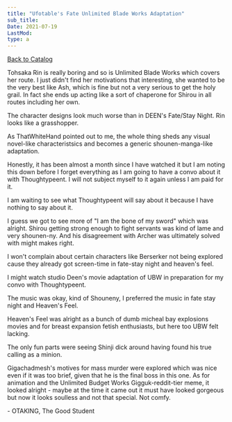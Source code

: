 ```yaml
---
title: "Ufotable's Fate Unlimited Blade Works Adaptation"
sub_title:
Date: 2021-07-19
LastMod:
type: a
---
```


[Back to Catalog](https://otaking.xyz/index.html)

Tohsaka Rin is really boring and so is Unlimited Blade Works which covers her route. I just didn't find her motivations that interesting, she wanted to be the very best like Ash, which is fine but not a very serious to get the holy grail. In fact she ends up acting like a sort of chaperone for Shirou in all routes including her own.

The character designs look much worse than in DEEN's Fate/Stay Night. Rin looks like a grasshopper.

As ThatWhiteHand pointed out to me, the whole thing sheds any visual novel-like characteristsics and becomes a generic shounen-manga-like adaptation.

Honestly, it has been almost a month since I have watched it but I am noting this down before I forget everything as I am going to have a convo about it with Thoughtypeent. I will not subject myself to it again unless I am paid for it.

I am waiting to see what Thoughtypeent will say about it because I have nothing to say about it.

I guess we got to see more of "I am the bone of my sword" which was alright. Shirou getting strong enough to fight servants was kind of lame and very shounen-ny. And his disagreement with Archer was ultimately solved with might makes right.

I won't complain about certain characters like Berserker not being explored cause they already got screen-time in fate-stay night and heaven's feel.

I might watch studio Deen's movie adaptation of UBW in preparation for my convo with Thoughtypeent.

The music was okay, kind of Shouneny, I preferred the music in fate stay night and Heaven's Feel.

Heaven's Feel was alright as a bunch of dumb micheal bay explosions movies and for breast expansion fetish enthusiasts, but here too UBW felt lacking.

The only fun parts were seeing Shinji dick around having found his true calling as a minion.

Gigachadmesh's motives for mass murder were explored which was nice even if it was too brief, given that he is the final boss in this one.
As for animation and the Unlimited Budget Works Gigguk-reddit-tier meme, it looked alright - maybe at the time it came out it must have looked gorgeous but now it looks soulless and not that special. Not comfy.

\- OTAKING, The Good Student
